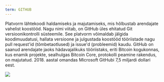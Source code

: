 ```yaml
---
term: GITHUB
---
```


Platvorm lähtekoodi haldamiseks ja majutamiseks, mis hõlbustab arendajate vahelist koostööd. Nagu nimi viitab, on GitHub üles ehitatud Git versioonikontrolli süsteemile. See platvorm võimaldab jälgida koodimuudatusi, hallata versioone ja julgustada koostööd tööriistade nagu pull request'id (tõmbetaotlused) ja issue'd (probleemid) kaudu. GitHub on saanud arendajate jaoks hädavajalikuks tööriistaks, eriti Bitcoin kogukonnas, kus enamik projekte, sealhulgas Bitcoin Core, protokolli peamine rakendus, on majutatud. 2018. aastal omandas Microsoft GitHubi 7,5 miljardi dollari eest.

![](../../dictionnaire/assets/46.png)